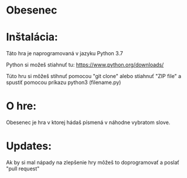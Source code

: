 # Obesenec

# Inštalácia:

Táto hra je naprogramovaná v jazyku Python 3.7

Python si možeš stiahnuť tu: https://www.python.org/downloads/

Túto hru si môžeš stihnuť pomocou "git clone" alebo stiahnuť "ZIP file" a spustiť pomocou príkazu python3 (filename.py)

# O hre:

Obesenec je hra v ktorej hádaš písmená v náhodne vybratom slove.

# Updates:

Ak by si mal nápady na zlepšenie hry môžeš to doprogramovať a poslať "pull request"

